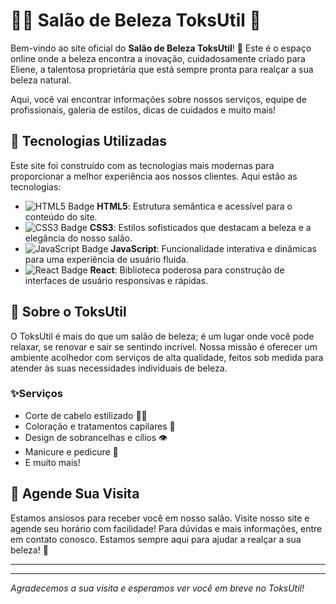 # 💇‍♀️ Salão de Beleza ToksUtil 💅

Bem-vindo ao site oficial do **Salão de Beleza ToksUtil**! 🌺 Este é o espaço online onde a beleza encontra a inovação, cuidadosamente criado para Eliene, a talentosa proprietária que está sempre pronta para realçar a sua beleza natural. 

Aqui, você vai encontrar informações sobre nossos serviços, equipe de profissionais, galeria de estilos, dicas de cuidados e muito mais! 

## 🚀 Tecnologias Utilizadas

Este site foi construído com as tecnologias mais modernas para proporcionar a melhor experiência aos nossos clientes. Aqui estão as tecnologias:

- ![HTML5 Badge](https://img.shields.io/badge/HTML5-E34F26?style=for-the-badge&logo=html5&logoColor=white) **HTML5**: Estrutura semântica e acessível para o conteúdo do site.
- ![CSS3 Badge](https://img.shields.io/badge/CSS3-1572B6?style=for-the-badge&logo=css3&logoColor=white) **CSS3**: Estilos sofisticados que destacam a beleza e a elegância do nosso salão.
- ![JavaScript Badge](https://img.shields.io/badge/JavaScript-F7DF1E?style=for-the-badge&logo=javascript&logoColor=black) **JavaScript**: Funcionalidade interativa e dinâmicas para uma experiência de usuário fluida.
- ![React Badge](https://img.shields.io/badge/React-61DAFB?style=for-the-badge&logo=react&logoColor=black) **React**: Biblioteca poderosa para construção de interfaces de usuário responsivas e rápidas.

## 🌟 Sobre o ToksUtil

O ToksUtil é mais do que um salão de beleza; é um lugar onde você pode relaxar, se renovar e sair se sentindo incrível. Nossa missão é oferecer um ambiente acolhedor com serviços de alta qualidade, feitos sob medida para atender às suas necessidades individuais de beleza. 

### ✨Serviços

- Corte de cabelo estilizado 💇‍♂️
- Coloração e tratamentos capilares 🌈
- Design de sobrancelhas e cílios 👁️
- Manicure e pedicure 💅
- E muito mais! 

## 📅 Agende Sua Visita

Estamos ansiosos para receber você em nosso salão. Visite nosso site e agende seu horário com facilidade! Para dúvidas e mais informações, entre em contato conosco. Estamos sempre aqui para ajudar a realçar a sua beleza! 🌹

---



---

_Agradecemos a sua visita e esperamos ver você em breve no ToksUtil!_

